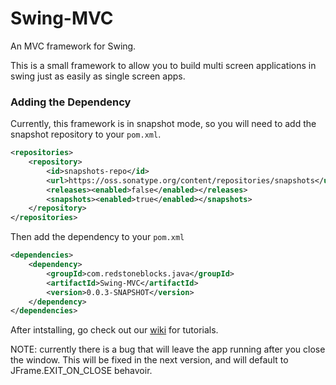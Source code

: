# Swing-MVC
An MVC framework for Swing.

This is a small framework to allow you to build multi screen
applications in swing just as easily as single screen apps.

### Adding the Dependency

Currently, this framework is in snapshot mode, so you will need
to add the snapshot repository to your `pom.xml`.

```xml
<repositories>
    <repository>
        <id>snapshots-repo</id>
        <url>https://oss.sonatype.org/content/repositories/snapshots</url>
        <releases><enabled>false</enabled></releases>
        <snapshots><enabled>true</enabled></snapshots>
    </repository>
</repositories>
```

Then add the dependency to your `pom.xml`

```xml
<dependencies>
    <dependency>
        <groupId>com.redstoneblocks.java</groupId>
        <artifactId>Swing-MVC</artifactId>
        <version>0.0.3-SNAPSHOT</version>
    </dependency>
</dependencies>
```

After intstalling, go check out our [wiki](https://github.com/Allan-Jacobs/Swing-MVC/wiki) for tutorials.

NOTE: currently there is a bug that will leave the app running after you close the window.
This will be fixed in the next version, and will default to JFrame.EXIT_ON_CLOSE behavoir.
